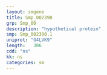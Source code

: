 ```yaml
---
layout: smgene
title: Smp_002390
grp: Smp_00
description: "hypothetical protein"
smp: Smp_002390.1
uniprot: "G4LVK9"
length:   306
cdd: "ns"
kk: ns
categories: sm
---
```

